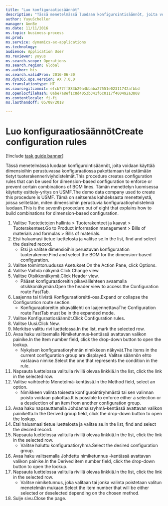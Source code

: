```yaml
--- 
title: "Luo konfiguraatiosäännöt"
description: "Tässä menetelmässä luodaan konfigurointisäännöt, joita voidaan käyttää dimensioihin perustuvassa konfiguraatiossa pakottamaan tai estämään tietyt tuoterakenneriviyhdistelmät."
author: YuyuScheller
manager: AnnBe
ms.date: 11/11/2016
ms.topic: business-process
ms.prod: 
ms.service: dynamics-ax-applications
ms.technology: 
audience: Application User
ms.reviewer: yuyus
ms.search.scope: Operations
ms.search.region: Global
ms.author: bis
ms.search.validFrom: 2016-06-30
ms.dyn365.ops.version: AX 7.0.0
ms.translationtype: HT
ms.sourcegitcommit: efcb77ff883b29a4bbaba27551e02311742afbbd
ms.openlocfilehash: 0abe7a8ef1c8d4053b341f6c0117f400492a3808
ms.contentlocale: fi-fi
ms.lasthandoff: 05/08/2018

---
```

# <a name="create-configuration-rules"></a><span data-ttu-id="61d76-103">Luo konfiguraatiosäännöt</span><span class="sxs-lookup"><span data-stu-id="61d76-103">Create configuration rules</span></span>

[!include [task guide banner](../../includes/task-guide-banner.md)]

<span data-ttu-id="61d76-104">Tässä menetelmässä luodaan konfigurointisäännöt, joita voidaan käyttää dimensioihin perustuvassa konfiguraatiossa pakottamaan tai estämään tietyt tuoterakenneriviyhdistelmät.</span><span class="sxs-lookup"><span data-stu-id="61d76-104">This procedure creates configuration rules that can be used for dimension-based configuration to enforce or prevent certain combinations of BOM lines.</span></span> <span data-ttu-id="61d76-105">Tämän menettelyn luomisessa käytetty esittely-yritys on USMF.</span><span class="sxs-lookup"><span data-stu-id="61d76-105">The demo data company used to create this procedure is USMF.</span></span> <span data-ttu-id="61d76-106">Tämä on seitsemäs kahdeksasta menettelystä, joissa selitetään, miten dimensioihin perustuvia konfiguraatioyhdistelmiä luodaan.</span><span class="sxs-lookup"><span data-stu-id="61d76-106">This is the seventh procedure out of eight that explains how to build combinations for dimension-based configuration.</span></span>

1. <span data-ttu-id="61d76-107">Valitse Tuotetietojen hallinta > Tuoterakenteet ja kaavat > Tuoterakenteet.</span><span class="sxs-lookup"><span data-stu-id="61d76-107">Go to Product information management > Bills of materials and formulas > Bills of materials.</span></span>
2. <span data-ttu-id="61d76-108">Etsi haluamasi tietue luettelosta ja valitse se.</span><span class="sxs-lookup"><span data-stu-id="61d76-108">In the list, find and select the desired record.</span></span>
    * <span data-ttu-id="61d76-109">Etsi ja valitse dimensioihin perustuvan konfiguraation tuoterakenne.</span><span class="sxs-lookup"><span data-stu-id="61d76-109">Find and select the BOM for the dimension-based configuration.</span></span>  
3. <span data-ttu-id="61d76-110">Valitse toimintoruudussa Asetukset.</span><span class="sxs-lookup"><span data-stu-id="61d76-110">On the Action Pane, click Options.</span></span>
4. <span data-ttu-id="61d76-111">Valitse Vaihda näkymä.</span><span class="sxs-lookup"><span data-stu-id="61d76-111">Click Change view.</span></span>
5. <span data-ttu-id="61d76-112">Valitse Otsikkonäkymä.</span><span class="sxs-lookup"><span data-stu-id="61d76-112">Click Header view.</span></span>
    * <span data-ttu-id="61d76-113">Pääset konfiguraatioreitin pikavälilehteen avaamalla otsikkonäkymän.</span><span class="sxs-lookup"><span data-stu-id="61d76-113">Open the header view to access the Configuration route FastTab.</span></span>  
6. <span data-ttu-id="61d76-114">Laajenna tai tiivistä Konfiguraatioreitti-osa.</span><span class="sxs-lookup"><span data-stu-id="61d76-114">Expand or collapse the Configuration route section.</span></span>
    * <span data-ttu-id="61d76-115">Konfiguraatioreitin pikavälilehti on laajennettava</span><span class="sxs-lookup"><span data-stu-id="61d76-115">The Configuration route FastTab must be in the expanded mode.</span></span>  
7. <span data-ttu-id="61d76-116">Valitse Konfiguraatiosäännöt.</span><span class="sxs-lookup"><span data-stu-id="61d76-116">Click Configuration rules.</span></span>
8. <span data-ttu-id="61d76-117">Valitse Uusi.</span><span class="sxs-lookup"><span data-stu-id="61d76-117">Click New.</span></span>
9. <span data-ttu-id="61d76-118">Merkitse valittu rivi luettelossa.</span><span class="sxs-lookup"><span data-stu-id="61d76-118">In the list, mark the selected row.</span></span>
10. <span data-ttu-id="61d76-119">Avaa haku valitsemalla Nimiketunnus-kentässä avattavan valikon painike.</span><span class="sxs-lookup"><span data-stu-id="61d76-119">In the Item number field, click the drop-down button to open the lookup.</span></span>
    * <span data-ttu-id="61d76-120">Nykyisen konfiguraatioryhmän nimikkeen näkyvät.</span><span class="sxs-lookup"><span data-stu-id="61d76-120">The items in the current configuration group are displayed.</span></span> <span data-ttu-id="61d76-121">Valitse säännön ehto vastaava nimike.</span><span class="sxs-lookup"><span data-stu-id="61d76-121">Select the one that represents the condition in the rule.</span></span>  
11. <span data-ttu-id="61d76-122">Napsauta luettelossa valitulla rivillä olevaa linkkiä.</span><span class="sxs-lookup"><span data-stu-id="61d76-122">In the list, click the link in the selected row.</span></span>
12. <span data-ttu-id="61d76-123">Valitse vaihtoehto Menetelmä-kentässä.</span><span class="sxs-lookup"><span data-stu-id="61d76-123">In the Method field, select an option.</span></span>
    * <span data-ttu-id="61d76-124">Nimikkeen valinta toisesta konfigurointiryhmästä tai sen valinnan poisto voidaan pakottaa.</span><span class="sxs-lookup"><span data-stu-id="61d76-124">It is possible to enforce either a selection or a deselection of an item from another configuration group.</span></span>  
13. <span data-ttu-id="61d76-125">Avaa haku napsauttamalla Johdannaisryhmä-kentässä avattavan valikon painiketta.</span><span class="sxs-lookup"><span data-stu-id="61d76-125">In the Derived group field, click the drop-down button to open the lookup.</span></span>
14. <span data-ttu-id="61d76-126">Etsi haluamasi tietue luettelosta ja valitse se.</span><span class="sxs-lookup"><span data-stu-id="61d76-126">In the list, find and select the desired record.</span></span>
15. <span data-ttu-id="61d76-127">Napsauta luettelossa valitulla rivillä olevaa linkkiä.</span><span class="sxs-lookup"><span data-stu-id="61d76-127">In the list, click the link in the selected row.</span></span>
    * <span data-ttu-id="61d76-128">Valitse haluttu konfiguraatioryhmä.</span><span class="sxs-lookup"><span data-stu-id="61d76-128">Select the desired configuration group.</span></span>  
16. <span data-ttu-id="61d76-129">Avaa haku valitsemalla Johdettu nimiketunnus -kentässä avattavan valikon painike.</span><span class="sxs-lookup"><span data-stu-id="61d76-129">In the Derived item number field, click the drop-down button to open the lookup.</span></span>
17. <span data-ttu-id="61d76-130">Napsauta luettelossa valitulla rivillä olevaa linkkiä.</span><span class="sxs-lookup"><span data-stu-id="61d76-130">In the list, click the link in the selected row.</span></span>
    * <span data-ttu-id="61d76-131">Valitse nimiketunnus, joka valitaan tai jonka valinta poistetaan valitun menetelmän mukaan.</span><span class="sxs-lookup"><span data-stu-id="61d76-131">Select the item number that will be either selected or deselected depending on the chosen method.</span></span>  
18. <span data-ttu-id="61d76-132">Sulje sivu.</span><span class="sxs-lookup"><span data-stu-id="61d76-132">Close the page.</span></span>


